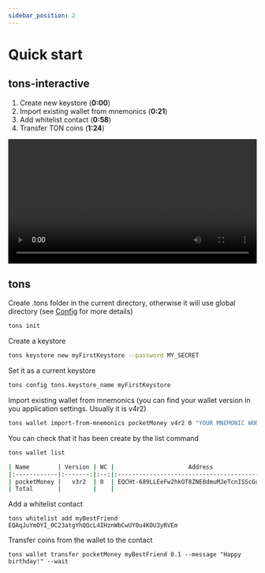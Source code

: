 ```yaml
---
sidebar_position: 2
---
```



# Quick start

## tons-interactive

1. Create new keystore (**0:00**) <br />
2. Import existing wallet from mnemonics (**0:21**) <br />
3. Add whitelist contact (**0:58**) <br /> 
4. Transfer TON coins (**1:24**)


<video controls width="100%" height="auto">
  <source src="http://localhost:3000/tons-docs/vid/tons-interactive-quick-start.mov" type="video/mp4" />
</video>

## tons
Create .tons folder in the current directory, otherwise it will use global directory (see [Config](/config) for more details)

```bash
tons init
```

Create a keystore
```bash
tons keystore new myFirstKeystore --password MY_SECRET
```

Set it as a current keystore
```bash
tons config tons.keystore_name myFirstKeystore
```

Import existing wallet from mnemonics (you can find your wallet version in you application settings. Usually it is v4r2)
```bash
tons wallet import-from-mnemonics pocketMoney v4r2 0 "YOUR MNEMONIC WORDS HERE" --save-to-whitelist myPocketMoney
```

You can check that it has been create by the list command
```bash
tons wallet list
```
```bash
| Name        | Version | WC |                     Address                      | Comment | State  | Balance |
|:------------|:-------:|:--:|:------------------------------------------------:|:--------|:------:|--------:|
| pocketMoney |   v3r2  | 0  | EQCHt-689LLEeFw2hkOT8ZNE8dmuMJeTcnISScGujIk-Sx2W | None    | Active |     1.0 |
| Total       |         |    |                                                  |         |        |     1.0 |
```

Add a whitelist contact
```
tons whitelist add myBestFriend EQAqJuYmOYI_0C23atgYhQOcL4IHznWbCwUY0u4KOU3yRVEm
```

Transfer coins from the wallet to the contact

```
tons wallet transfer pocketMoney myBestFriend 0.1 --message "Happy birthday!" --wait
```
